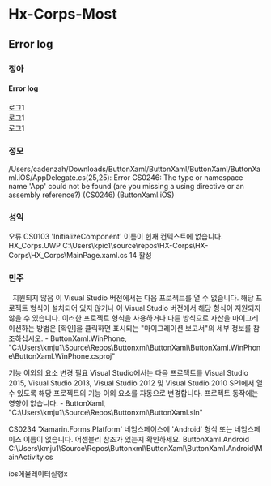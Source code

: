 # Hx-Corps-Most
## Error log

### 정아
#### Error log
로그1 <br/>
로그1 <br/>
로그1 <br/>

### 정모
/Users/cadenzah/Downloads/ButtonXaml/ButtonXaml/ButtonXaml/ButtonXaml.iOS/AppDelegate.cs(25,25): Error CS0246: The type or namespace name 'App' could not be found (are you missing a using directive or an assembly reference?) (CS0246) (ButtonXaml.iOS)

### 성익
오류	CS0103	'InitializeComponent' 이름이 현재 컨텍스트에 없습니다.	HX_Corps.UWP	C:\Users\kpic1\source\repos\HX-Corps\HX-Corps\HX_Corps\MainPage.xaml.cs	14	활성 <br/>
### 민주
   
지원되지 않음
이 Visual Studio 버전에서는 다음 프로젝트를 열 수 없습니다. 해당 프로젝트 형식이 설치되어 있지 않거나 이 Visual Studio 버전에서 해당 형식이 지원되지 않을 수 있습니다. 
이러한 프로젝트 형식을 사용하거나 다른 방식으로 자산을 마이그레이션하는 방법은 [확인]을 클릭하면 표시되는 "마이그레이션 보고서"의 세부 정보를 참조하십시오.
	 - ButtonXaml.WinPhone, "C:\Users\kmju1\Source\Repos\Buttonxml\ButtonXaml\ButtonXaml.WinPhone\ButtonXaml.WinPhone.csproj"


기능 이외의 요소 변경 필요
Visual Studio에서는 다음 프로젝트를 Visual Studio 2015, Visual Studio 2013, Visual Studio 2012 및 Visual Studio 2010 SP1에서 열 수 있도록 해당 프로젝트의 기능 이외 요소를 자동으로 변경합니다. 프로젝트 동작에는 영향이 없습니다.
	 - ButtonXaml, "C:\Users\kmju1\Source\Repos\Buttonxml\ButtonXaml.sln"
	 
	 
CS0234	'Xamarin.Forms.Platform' 네임스페이스에 'Android' 형식 또는 네임스페이스 이름이 없습니다. 어셈블리 참조가 있는지 확인하세요.	ButtonXaml.Android	C:\Users\kmju1\Source\Repos\Buttonxml\ButtonXaml\ButtonXaml.Android\MainActivity.cs	

ios에뮬레이터실행x

